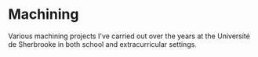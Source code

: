 # Machining
Various machining projects I've carried out over the years at the Université de Sherbrooke in both school and extracurricular settings.
